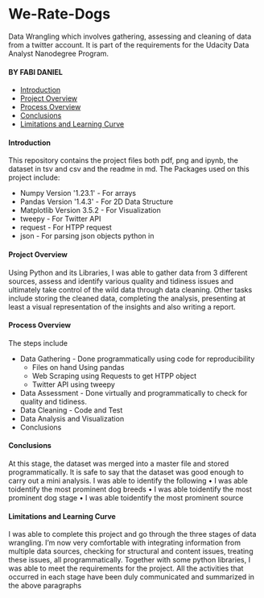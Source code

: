 # We-Rate-Dogs
Data Wrangling which involves gathering, assessing and cleaning of data from a twitter account. It is part of the requirements for the Udacity Data Analyst Nanodegree Program.


#### BY FABI DANIEL


<ul>
<li><a href="#intro">Introduction</a></li>
<li><a href="#overview">Project Overview</a></li>
<li><a href="#process">Process Overview</a></li>
<li><a href="#conclusions">Conclusions</a></li>
<li><a href="#ll">Limitations and Learning Curve</a></li>
</ul>


<a id='intro'></a>
#### Introduction
This repository contains the project files both pdf, png and ipynb, the dataset in tsv and csv and the readme in md. 
The Packages used on this project include: 

* Numpy Version '1.23.1' - For arrays
* Pandas Version '1.4.3' - For 2D Data Structure 
* Matplotlib Version 3.5.2 - For Visualization
* tweepy - For Twitter API
* request - For HTPP request 
* json - For parsing json objects python in


#### Project Overview
Using Python and its Libraries, I was able to gather data from 3 different sources, assess and identify various quality and tidiness issues and ultimately take control of the wild data through data cleaning. Other tasks include storing the cleaned data, completing the analysis, presenting at least a visual representation of the insights and also writing a report.



#### Process Overview

The steps include 
* Data Gathering - Done programmatically using code for reproducibility
  * Files on hand Using pandas 
  * Web Scraping using Requests to get HTPP object
  * Twitter API using tweepy
* Data Assessment  - Done virtually and programmatically to check for quality and tidiness.
* Data Cleaning - Code and Test
* Data Analysis and Visualization
* Conclusions




#### Conclusions
At this stage, the dataset was merged into a master file and stored programmatically. It is safe to say that the dataset was good enough to carry out a mini analysis. I was able to identify the following
• I was able toidentify the most prominent dog breeds 
• I was able toidentify the most prominent dog stage 
• I was able toidentify the most prominent source


#### Limitations and Learning Curve
I was able to complete this project and go through the three stages of data wrangling. I’m now very comfortable with integrating information from multiple data sources, checking for structural and content issues, treating these issues, all programmatically. Together with some python libraries, I was able to meet the requirements for the project. All the activities that occurred in each stage have been duly communicated and summarized in the above paragraphs


    
